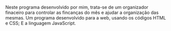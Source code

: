 Neste programa desenvolvido por mim, trata-se de um organizador finaceiro para controlar as fincanças do mês e ajudar a organização das mesmas.
Um programa desenvolvido para a web, usando os códigos HTML e CSS; E a linguagem JavaScript.
